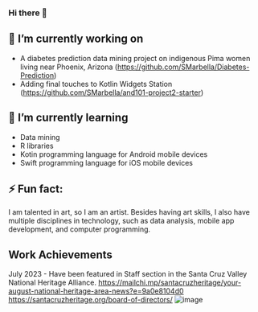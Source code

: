 ### Hi there 👋

## 🔭 I’m currently working on
- A diabetes prediction data mining project on indigenous Pima women living near Phoenix, Arizona (https://github.com/SMarbella/Diabetes-Prediction)
- Adding final touches to Kotlin Widgets Station (https://github.com/SMarbella/and101-project2-starter)

## 🌱 I’m currently learning
- Data mining
- R libraries
- Kotin programming language for Android mobile devices
- Swift programming language for iOS mobile devices

## ⚡ Fun fact:
I am talented in art, so I am an artist. Besides having art skills, I also have multiple disciplines in technology, such as data analysis, mobile app development, and computer programming.

## Work Achievements
July 2023 - Have been featured in Staff section in the Santa Cruz Valley National Heritage Alliance.
https://mailchi.mp/santacruzheritage/your-august-national-heritage-area-news?e=9a0e8104d0
https://santacruzheritage.org/board-of-directors/
![image](https://github.com/SMarbella/SMarbella/assets/92709384/bc8e1258-a1d5-4be9-b563-6fe3848a94f4)

<!--
**SMarbella/SMarbella** is a ✨ _special_ ✨ repository because its `README.md` (this file) appears on your GitHub profile.
Here are some ideas to get you started:

- 🔭 I’m currently working on ...
- 🌱 I’m currently learning ...
- 👯 I’m looking to collaborate on ...
- 🤔 I’m looking for help with ...
- 💬 Ask me about ...
- 📫 How to reach me: ...
- 😄 Pronouns: ...
- ⚡ Fun fact: ...
-->
